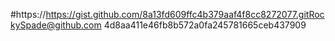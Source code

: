 #https://https://gist.github.com/8a13fd609ffc4b379aaf4f8cc8272077.gitRockySpade@github.com
4d8aa411e46fb8b572a0fa245781665ceb437909
